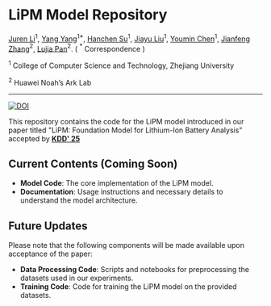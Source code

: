# LiPM Model Repository

[Juren Li](mailto:jrlee@zju.edu.cn)$^1$,
[Yang Yang](mailto:yangya@zju.edu.cn)$^{1*}$,
[Hanchen Su](mailto:hcsu@zju.edu.cn})$^{1}$,
[Jiayu Liu](mailto:ljymail@zju.edu.cn)$^{1}$,
[Youmin Chen](mailto:youminchen@zju.edu.cn)$^1$,
[Jianfeng Zhang](mailto:zhangjianfeng3@huawei.com)$^2$,
[Lujia Pan](mailto:panlujia@huawei.com)$^2$. 
( $^*$ Correspondence )

$^1$ College of Computer Science and Technology, Zhejiang University

$^2$ Huawei Noah’s Ark Lab

---
[![DOI](https://img.shields.io/badge/DOI-red)](https://doi.org/10.1145/3711896.3737027)

This repository contains the code for the LiPM model introduced in our paper titled "LiPM: Foundation Model for Lithium-Ion Battery Analysis" accepted by [**KDD' 25**](https://kdd2025.kdd.org/)


## Current Contents (Coming Soon)
- **Model Code**: The core implementation of the LiPM model.
- **Documentation**: Usage instructions and necessary details to understand the model architecture.

## Future Updates
Please note that the following components will be made available upon acceptance of the paper:
- **Data Processing Code**: Scripts and notebooks for preprocessing the datasets used in our experiments.
- **Training Code**: Code for training the LiPM model on the provided datasets.

